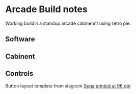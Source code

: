 # Arcade Build notes

Working buildin a standup arcade cabinennt using retro pie.

## Software

## Cabinent

## Controls


Button layout template from slagcoin 
[Sega printed at 96 dpi](https://www.slagcoin.com/joystick/layout/sega2_m.png)
